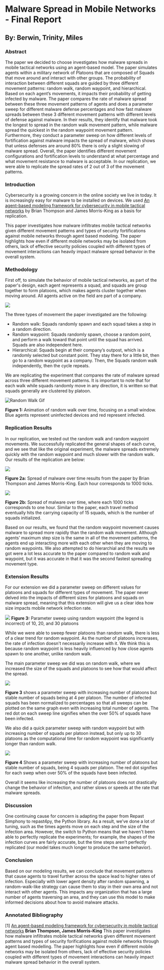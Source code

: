 # Malware Spread in Mobile Networks - Final Report

## By: Berwin, Trinity, Miles

### Abstract

The paper we decided to choose investigates how malware spreads in mobile tactical networks using an agent-based model. The paper simulates agents within a military network of Platoons that are composed of Squads that move around and interact with other groups. The probability of interaction between different squads are guided by three different movement patterns: random walk, random waypoint, and hierarchical. Based on each agent’s movements, it impacts their probability of getting infected by malware. The paper compares the rate of malware spread between these three movement patterns of agents and does a parameter sweep for different malware defense percentages and how fast malware spreads between these 3 different movement patterns with different levels of defense against malware. In their results, they identify that malware took the longest to spread in the random walk movement pattern, while malware spread the quickest in the random waypoint movement pattern. Furthermore, they conduct a parameter sweep on how different levels of fortification against malware impacts the spread of malware, which shows that unless defenses are around 80% there is only a slight slowing of malware spread. Overall, the paper identifies different movement configurations and fortification levels to understand at what percentage and what movement resistance to malware is acceptable. In our replication, we were able to replicate the spread rates of 2 out of 3 of the movement patterns.

### Introduction

Cybersecurity is a growing concern in the online society we live in today. It is increasingly easy for malware to be installed on devices. We used [An agent-based modeling framework for cybersecurity in mobile tactical networks](https://journals.sagepub.com/doi/10.1177/1548512917738858) by Brian Thompson and James Morris-King as a basis for replication.

This paper investigates how malware infiltrates mobile tactical networks given different movement patterns and types of security fortifications against mobile networks through agent based modeling. The paper highlights how even if different mobile networks may be isolated from others, lack of effective security policies coupled with different types of movement interactions can heavily impact malware spread behavior in the overall system.

### Methodology

First off, to simulate the behavior of mobile tactical networks, as part of the paper's design, each agent represents a squad, and squads are group together to form platoons, which makes agents cluster together when moving around. All agents active on the field are part of a company. 

![](img/paper_grouping.jpeg)



The three types of movement the paper investigated are the following:

- Random walk: Squads randomly spawn and each squad takes a step in a random direction.
- Random waypoint: Squads randomly spawn, choose a random point, and perform a walk toward that point until the squad has arrived. Squads are also independent here.
- Hierarchical: Squads begin at their company’s outpost, which is a randomly selected but constant point. They stay there for a little bit, then go to a random waypoint as a company. Then, the Squads random walk independently, then the cycle repeats.

 We are replicating the experiment that compares the rate of malware spread across three different movement patterns. It is important to note that for each walk while squads randomly move in any direction, it is written so that squads generally are clustered by platoon.


![Random Walk Gif](img/walk.gif)

**Figure 1:** Animation of random walk over time, focusing on a small window. Blue agents represent uninfected devices and red represent infected.

<!-- ![](img/malware_spread.jpeg) -->



### Replication Results

In our replication, we tested out the random walk and random waypoint movements. We successfully replicated the general shapes of each curve, and we see that like the original experiment, the malware spreads extremely quickly with the random waypoint and much slower with the random walk. Our results of the replication are below:

<!-- ![](img/paper_spread.jpeg) -->

![](img/paper_spread.png)

**Figure 2a:** Spread of malware over time results from the paper by Brian Thompson and James Morris-King. Each hour corresponds to 1000 ticks. 

![](img/heirarchial.png)

**Figure 2b:**
Spread of malware over time, where each 1000 ticks corresponds to one hour. Similar to the paper, each travel method eventually hits the carrying capacity of 15 squads, which is the number of squads initialized.

Based on our results, we found that the random waypoint movement causes malware to spread more rapidly than the random walk movement. Although agents’ maximum step size is the same in all of the movement patterns, the agents end up interacting more with each other when they are moving to random waypoints. We also attempted to do hierarchial and the results we got were a lot less accurate to the paper compared to random walk and waypoint, but it was accurate in that it was the second fastest spreading movement type. 

### Extension Results

For our extension we did a parameter sweep on different values for platoons and squads for different types of movement. The paper never delved into the impacts of different sizes for platoons and squads on malware spread, meaning that this extension will give us a clear idea how size impacts mobile network infection rate.

![](img/random_waypoint_sweep.png)
**Figure 3:** Parameter sweep using random waypoint (the legend is incorrect) of 10, 20, and 30 platoons 

While we were able to sweep fewer platoons than random walk, there is less of a clear trend for random waypoint. As the number of platoons increrases, the rate of infection doesn't necessarily increase with it. We think this is because random waypoint is less heavily influenced by how close agents spawn to one another, unlike random walk.

The main parameter sweep we did was on random walk, where we increased the size of the squads and platoons to see how that would affect the spread. 

![](img/sweep.png)

**Figure 3** shows a parameter sweep with increasing number of platoons but stable number of squads being at 4 per platoon. The number of infected squads has been normalized to percentages so that all sweeps can be plotted on the same graph even with increasing total number of agents. The red dot on each sweep line signifies when the over 50% of squads have been infected. 

We also did a quick parameter sweep with random waypoint but with increasing number of squads per platoon instead, but only up to 30 platoons as the computational time for random waypoint was significantly longer than random walk. 

![](img/random_waypoint_sweep.png)

**Figure 4** Shows a parameter sweep with increasing number of platoons but stable number of squads, being 4 squads per platoon. The red dot signifies for each swep when over 50% of the squads have been infected. 


Overall it seems like increasing the number of platoons does not drastically change the behavior of infection, and rather slows or speeds at the rate that malware spreads. 
### Discussion

One continuing cause for concern is adapting the paper from Repast Simphony to repast4py, the Python library. As a result, we’ve done a lot of tuning, such as the times agents move on each step and the size of the infection area. However, the switch to Python means that we haven't been able to perfectly replicate the experiments; for example, the shapes of the infection curves are fairly accurate, but the time steps aren't perfectly replicated (our model takes much longer to produce the same behavior).

### Conclusion
Based on our modeling results, we can conclude that movement patterns that cause agents to travel further across the space lead to higher rates of infection. Especially with lower agent density after random spawning, a random-walk-like strategy can cause them to stay in their own area and not interact with other agents. This impacts any organization that has a large number of agents traversing an area, and they can use this model to make informed decisions about how to avoid malware attacks.

### Annotated Bibliography

[1] [An agent-based modeling framework for cybersecurity in mobile tactical networks](https://journals.sagepub.com/doi/10.1177/1548512917738858) **Brian Thompson, James Morris-King**
This paper investigates how malware infiltrates mobile tactical networks given different movement patterns and types of security forifications against mobile networks through agent based modelling. The paper highlights how even if different mobile networks may be isolated from others, lack of effective security policies coupled with different types of movement interactions can heavily impact malware spread behavior in the overall system.

